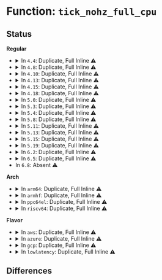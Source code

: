 # Function: <code>tick_nohz_full_cpu</code>

## Status
<b>Regular</b>
<ul>
<li>
<details>
<summary>In <code>4.4</code>: Duplicate, Full Inline ⚠️</summary>

**Collision:** Static Duplication

**Inline:** Full

**Transformation:** False

**Instances:**

```
In kernel/softirq.c (0)
Location: include/linux/tick.h:165
Inline: True
```
```
In kernel/sched/core.c (0)
Location: include/linux/tick.h:165
Inline: True
```
```
In kernel/time/timer.c (0)
Location: include/linux/tick.h:165
Inline: True
```
```
In kernel/time/tick-common.c (0)
Location: include/linux/tick.h:165
Inline: True
```
```
In kernel/time/tick-sched.c (0)
Location: include/linux/tick.h:165
Inline: True
```
</details>
</li>
<li>
<details>
<summary>In <code>4.8</code>: Duplicate, Full Inline ⚠️</summary>

**Collision:** Static Duplication

**Inline:** Full

**Transformation:** False

**Instances:**

```
In kernel/softirq.c (0)
Location: include/linux/tick.h:244
Inline: True
```
```
In kernel/sched/core.c (0)
Location: include/linux/tick.h:244
Inline: True
```
```
In kernel/rcu/update.c (0)
Location: include/linux/tick.h:244
Inline: True
```
```
In kernel/time/timer.c (0)
Location: include/linux/tick.h:244
Inline: True
```
```
In kernel/time/tick-common.c (0)
Location: include/linux/tick.h:244
Inline: True
```
```
In kernel/time/tick-sched.c (0)
Location: include/linux/tick.h:244
Inline: True
```
</details>
</li>
<li>
<details>
<summary>In <code>4.10</code>: Duplicate, Full Inline ⚠️</summary>

**Collision:** Static Duplication

**Inline:** Full

**Transformation:** False

**Instances:**

```
In kernel/softirq.c (0)
Location: include/linux/tick.h:242
Inline: True
```
```
In kernel/sched/core.c (0)
Location: include/linux/tick.h:242
Inline: True
```
```
In kernel/rcu/update.c (0)
Location: include/linux/tick.h:242
Inline: True
```
```
In kernel/time/timer.c (0)
Location: include/linux/tick.h:242
Inline: True
```
```
In kernel/time/tick-common.c (0)
Location: include/linux/tick.h:242
Inline: True
```
```
In kernel/time/tick-sched.c (0)
Location: include/linux/tick.h:242
Inline: True
```
</details>
</li>
<li>
<details>
<summary>In <code>4.13</code>: Duplicate, Full Inline ⚠️</summary>

**Collision:** Static Duplication

**Inline:** Full

**Transformation:** False

**Instances:**

```
In kernel/softirq.c (0)
Location: include/linux/tick.h:243
Inline: True
```
```
In kernel/sched/core.c (0)
Location: include/linux/tick.h:243
Inline: True
```
```
In kernel/rcu/update.c (0)
Location: include/linux/tick.h:243
Inline: True
```
```
In kernel/time/timer.c (0)
Location: include/linux/tick.h:243
Inline: True
```
```
In kernel/time/tick-common.c (0)
Location: include/linux/tick.h:243
Inline: True
```
```
In kernel/time/tick-sched.c (0)
Location: include/linux/tick.h:243
Inline: True
```
</details>
</li>
<li>
<details>
<summary>In <code>4.15</code>: Duplicate, Full Inline ⚠️</summary>

**Collision:** Static Duplication

**Inline:** Full

**Transformation:** False

**Instances:**

```
In kernel/softirq.c (0)
Location: include/linux/tick.h:236
Inline: True
```
```
In kernel/sched/core.c (0)
Location: include/linux/tick.h:236
Inline: True
```
```
In kernel/rcu/update.c (0)
Location: include/linux/tick.h:236
Inline: True
```
```
In kernel/time/timer.c (0)
Location: include/linux/tick.h:236
Inline: True
```
```
In kernel/time/tick-common.c (0)
Location: include/linux/tick.h:236
Inline: True
```
```
In kernel/time/tick-sched.c (0)
Location: include/linux/tick.h:236
Inline: True
```
</details>
</li>
<li>
<details>
<summary>In <code>4.18</code>: Duplicate, Full Inline ⚠️</summary>

**Collision:** Static Duplication

**Inline:** Full

**Transformation:** False

**Instances:**

```
In kernel/softirq.c (0)
Location: include/linux/tick.h:257
Inline: True
```
```
In kernel/sched/core.c (0)
Location: include/linux/tick.h:257
Inline: True
```
```
In kernel/rcu/update.c (0)
Location: include/linux/tick.h:257
Inline: True
```
```
In kernel/time/timer.c (0)
Location: include/linux/tick.h:257
Inline: True
```
```
In kernel/time/tick-common.c (0)
Location: include/linux/tick.h:257
Inline: True
```
```
In kernel/time/tick-sched.c (0)
Location: include/linux/tick.h:257
Inline: True
```
</details>
</li>
<li>
<details>
<summary>In <code>5.0</code>: Duplicate, Full Inline ⚠️</summary>

**Collision:** Static Duplication

**Inline:** Full

**Transformation:** False

**Instances:**

```
In kernel/softirq.c (0)
Location: include/linux/tick.h:257
Inline: True
```
```
In kernel/sched/core.c (0)
Location: include/linux/tick.h:257
Inline: True
```
```
In kernel/rcu/update.c (0)
Location: include/linux/tick.h:257
Inline: True
```
```
In kernel/rcu/tree.c (0)
Location: include/linux/tick.h:257
Inline: True
```
```
In kernel/time/timer.c (0)
Location: include/linux/tick.h:257
Inline: True
```
```
In kernel/time/tick-common.c (0)
Location: include/linux/tick.h:257
Inline: True
```
```
In kernel/time/tick-sched.c (0)
Location: include/linux/tick.h:257
Inline: True
```
</details>
</li>
<li>
<details>
<summary>In <code>5.3</code>: Duplicate, Full Inline ⚠️</summary>

**Collision:** Static Duplication

**Inline:** Full

**Transformation:** False

**Instances:**

```
In kernel/softirq.c (0)
Location: include/linux/tick.h:268
Inline: True
```
```
In kernel/sched/core.c (0)
Location: include/linux/tick.h:268
Inline: True
```
```
In kernel/rcu/update.c (0)
Location: include/linux/tick.h:268
Inline: True
```
```
In kernel/rcu/tree.c (0)
Location: include/linux/tick.h:268
Inline: True
```
```
In kernel/time/timer.c (0)
Location: include/linux/tick.h:268
Inline: True
```
</details>
</li>
<li>
<details>
<summary>In <code>5.4</code>: Duplicate, Full Inline ⚠️</summary>

**Collision:** Static Duplication

**Inline:** Full

**Transformation:** False

**Instances:**

```
In kernel/softirq.c (0)
Location: include/linux/tick.h:268
Inline: True
```
```
In kernel/sched/core.c (0)
Location: include/linux/tick.h:268
Inline: True
```
```
In kernel/rcu/update.c (0)
Location: include/linux/tick.h:268
Inline: True
```
```
In kernel/rcu/tree.c (0)
Location: include/linux/tick.h:268
Inline: True
```
```
In kernel/time/timer.c (0)
Location: include/linux/tick.h:268
Inline: True
```
</details>
</li>
<li>
<details>
<summary>In <code>5.8</code>: Duplicate, Full Inline ⚠️</summary>

**Collision:** Static Duplication

**Inline:** Full

**Transformation:** False

**Instances:**

```
In kernel/softirq.c (0)
Location: include/linux/tick.h:273
Inline: True
```
```
In kernel/sched/core.c (0)
Location: include/linux/tick.h:273
Inline: True
```
```
In kernel/rcu/update.c (0)
Location: include/linux/tick.h:273
Inline: True
```
```
In kernel/rcu/tree.c (0)
Location: include/linux/tick.h:273
Inline: True
```
```
In kernel/time/timer.c (0)
Location: include/linux/tick.h:273
Inline: True
```
</details>
</li>
<li>
<details>
<summary>In <code>5.11</code>: Duplicate, Full Inline ⚠️</summary>

**Collision:** Static Duplication

**Inline:** Full

**Transformation:** False

**Instances:**

```
In kernel/softirq.c (0)
Location: include/linux/tick.h:273
Inline: True
```
```
In kernel/sched/core.c (0)
Location: include/linux/tick.h:273
Inline: True
```
```
In kernel/rcu/update.c (0)
Location: include/linux/tick.h:273
Inline: True
```
```
In kernel/rcu/tree.c (0)
Location: include/linux/tick.h:273
Inline: True
```
```
In kernel/time/timer.c (0)
Location: include/linux/tick.h:273
Inline: True
```
</details>
</li>
<li>
<details>
<summary>In <code>5.13</code>: Duplicate, Full Inline ⚠️</summary>

**Collision:** Static Duplication

**Inline:** Full

**Transformation:** False

**Instances:**

```
In kernel/softirq.c (0)
Location: include/linux/tick.h:274
Inline: True
```
```
In kernel/sched/core.c (0)
Location: include/linux/tick.h:274
Inline: True
```
```
In kernel/rcu/update.c (0)
Location: include/linux/tick.h:274
Inline: True
```
```
In kernel/rcu/tree.c (0)
Location: include/linux/tick.h:274
Inline: True
```
```
In kernel/entry/common.c (0)
Location: include/linux/tick.h:274
Inline: True
```
```
In kernel/time/timer.c (0)
Location: include/linux/tick.h:274
Inline: True
```
</details>
</li>
<li>
<details>
<summary>In <code>5.15</code>: Duplicate, Full Inline ⚠️</summary>

**Collision:** Static Duplication

**Inline:** Full

**Transformation:** False

**Instances:**

```
In kernel/softirq.c (0)
Location: include/linux/tick.h:278
Inline: True
```
```
In kernel/sched/core.c (0)
Location: include/linux/tick.h:278
Inline: True
```
```
In kernel/rcu/update.c (0)
Location: include/linux/tick.h:278
Inline: True
```
```
In kernel/rcu/tree.c (0)
Location: include/linux/tick.h:278
Inline: True
```
```
In kernel/entry/common.c (0)
Location: include/linux/tick.h:278
Inline: True
```
```
In kernel/time/timer.c (0)
Location: include/linux/tick.h:278
Inline: True
```
```
In kernel/time/tick-sched.c (0)
Location: include/linux/tick.h:278
Inline: True
```
</details>
</li>
<li>
<details>
<summary>In <code>5.19</code>: Duplicate, Full Inline ⚠️</summary>

**Collision:** Static Duplication

**Inline:** Full

**Transformation:** False

**Instances:**

```
In kernel/softirq.c (0)
Location: include/linux/tick.h:278
Inline: True
```
```
In kernel/sched/core.c (0)
Location: include/linux/tick.h:278
Inline: True
```
```
In kernel/rcu/update.c (0)
Location: include/linux/tick.h:278
Inline: True
```
```
In kernel/rcu/tree.c (0)
Location: include/linux/tick.h:278
Inline: True
```
```
In kernel/entry/common.c (0)
Location: include/linux/tick.h:278
Inline: True
```
```
In kernel/time/timer.c (0)
Location: include/linux/tick.h:278
Inline: True
```
```
In kernel/time/tick-sched.c (0)
Location: include/linux/tick.h:278
Inline: True
```
</details>
</li>
<li>
<details>
<summary>In <code>6.2</code>: Duplicate, Full Inline ⚠️</summary>

**Collision:** Static Duplication

**Inline:** Full

**Transformation:** False

**Instances:**

```
In kernel/softirq.c (0)
Location: include/linux/tick.h:278
Inline: True
```
```
In kernel/sched/core.c (0)
Location: include/linux/tick.h:278
Inline: True
```
```
In kernel/rcu/update.c (0)
Location: include/linux/tick.h:278
Inline: True
```
```
In kernel/rcu/tree.c (0)
Location: include/linux/tick.h:278
Inline: True
```
```
In kernel/entry/common.c (0)
Location: include/linux/tick.h:278
Inline: True
```
```
In kernel/time/timer.c (0)
Location: include/linux/tick.h:278
Inline: True
```
```
In kernel/time/tick-sched.c (0)
Location: include/linux/tick.h:278
Inline: True
```
</details>
</li>
<li>
<details>
<summary>In <code>6.5</code>: Duplicate, Full Inline ⚠️</summary>

**Collision:** Static Duplication

**Inline:** Full

**Transformation:** False

**Instances:**

```
In kernel/softirq.c (0)
Location: include/linux/tick.h:279
Inline: True
```
```
In kernel/sched/core.c (0)
Location: include/linux/tick.h:279
Inline: True
```
```
In kernel/rcu/update.c (0)
Location: include/linux/tick.h:279
Inline: True
```
```
In kernel/rcu/tree.c (0)
Location: include/linux/tick.h:279
Inline: True
```
```
In kernel/entry/common.c (0)
Location: include/linux/tick.h:279
Inline: True
```
```
In kernel/time/timer.c (0)
Location: include/linux/tick.h:279
Inline: True
```
```
In kernel/time/tick-sched.c (0)
Location: include/linux/tick.h:279
Inline: True
```
</details>
</li>
<li>
In <code>6.8</code>: Absent ⚠️
</li>
</ul>
<b>Arch</b>
<ul>
<li>
<details>
<summary>In <code>arm64</code>: Duplicate, Full Inline ⚠️</summary>

**Collision:** Static Duplication

**Inline:** Full

**Transformation:** False

**Instances:**

```
In kernel/softirq.c (0)
Location: include/linux/tick.h:268
Inline: True
```
```
In kernel/sched/core.c (0)
Location: include/linux/tick.h:268
Inline: True
```
```
In kernel/rcu/update.c (0)
Location: include/linux/tick.h:268
Inline: True
```
```
In kernel/rcu/tree.c (0)
Location: include/linux/tick.h:268
Inline: True
```
```
In kernel/time/timer.c (0)
Location: include/linux/tick.h:268
Inline: True
```
</details>
</li>
<li>
<details>
<summary>In <code>armhf</code>: Duplicate, Full Inline ⚠️</summary>

**Collision:** Static Duplication

**Inline:** Full

**Transformation:** False

**Instances:**

```
In kernel/softirq.c (0)
Location: include/linux/tick.h:268
Inline: True
```
```
In kernel/sched/core.c (0)
Location: include/linux/tick.h:268
Inline: True
```
```
In kernel/rcu/update.c (0)
Location: include/linux/tick.h:268
Inline: True
```
```
In kernel/rcu/tree.c (0)
Location: include/linux/tick.h:268
Inline: True
```
```
In kernel/time/timer.c (0)
Location: include/linux/tick.h:268
Inline: True
```
</details>
</li>
<li>
<details>
<summary>In <code>ppc64el</code>: Duplicate, Full Inline ⚠️</summary>

**Collision:** Static Duplication

**Inline:** Full

**Transformation:** False

**Instances:**

```
In kernel/softirq.c (0)
Location: include/linux/tick.h:268
Inline: True
```
```
In kernel/sched/core.c (0)
Location: include/linux/tick.h:268
Inline: True
```
```
In kernel/rcu/update.c (0)
Location: include/linux/tick.h:268
Inline: True
```
```
In kernel/rcu/tree.c (0)
Location: include/linux/tick.h:268
Inline: True
```
```
In kernel/time/timer.c (0)
Location: include/linux/tick.h:268
Inline: True
```
</details>
</li>
<li>
<details>
<summary>In <code>riscv64</code>: Duplicate, Full Inline ⚠️</summary>

**Collision:** Static Duplication

**Inline:** Full

**Transformation:** False

**Instances:**

```
In kernel/softirq.c (0)
Location: include/linux/tick.h:268
Inline: True
```
```
In kernel/sched/core.c (0)
Location: include/linux/tick.h:268
Inline: True
```
```
In kernel/rcu/update.c (0)
Location: include/linux/tick.h:268
Inline: True
```
```
In kernel/rcu/tree.c (0)
Location: include/linux/tick.h:268
Inline: True
```
```
In kernel/time/timer.c (0)
Location: include/linux/tick.h:268
Inline: True
```
</details>
</li>
</ul>
<b>Flavor</b>
<ul>
<li>
<details>
<summary>In <code>aws</code>: Duplicate, Full Inline ⚠️</summary>

**Collision:** Static Duplication

**Inline:** Full

**Transformation:** False

**Instances:**

```
In kernel/softirq.c (0)
Location: include/linux/tick.h:268
Inline: True
```
```
In kernel/sched/core.c (0)
Location: include/linux/tick.h:268
Inline: True
```
```
In kernel/rcu/update.c (0)
Location: include/linux/tick.h:268
Inline: True
```
```
In kernel/rcu/tree.c (0)
Location: include/linux/tick.h:268
Inline: True
```
```
In kernel/time/timer.c (0)
Location: include/linux/tick.h:268
Inline: True
```
</details>
</li>
<li>
<details>
<summary>In <code>azure</code>: Duplicate, Full Inline ⚠️</summary>

**Collision:** Static Duplication

**Inline:** Full

**Transformation:** False

**Instances:**

```
In kernel/softirq.c (ffffffff810903b9)
Location: include/linux/tick.h:183
Inline: True
Inline callers:
  - kernel/softirq.c:irq_exit
```
```
In kernel/sched/core.c (ffffffff810c083e)
Location: include/linux/tick.h:183
Inline: True
Inline callers:
  - kernel/sched/core.c:wake_up_nohz_cpu
```
```
In kernel/sched/fair.c (ffffffff810cfd1d)
Location: include/linux/tick.h:183
Inline: True
Inline callers:
  - kernel/sched/fair.c:dequeue_task_fair
  - kernel/sched/fair.c:enqueue_task_fair
  - kernel/sched/fair.c:unthrottle_cfs_rq
  - kernel/sched/fair.c:throttle_cfs_rq
```
```
In kernel/sched/rt.c (ffffffff810d6d99)
Location: include/linux/tick.h:183
Inline: True
```
```
In kernel/sched/deadline.c (ffffffff810dc119)
Location: include/linux/tick.h:183
Inline: True
Inline callers:
  - kernel/sched/deadline.c:enqueue_dl_entity
  - kernel/sched/deadline.c:__dequeue_dl_entity
```
```
In kernel/sched/stop_task.c (ffffffff810e2969)
Location: include/linux/tick.h:183
Inline: True
Inline callers:
  - kernel/sched/stop_task.c:dequeue_task_stop
  - kernel/sched/stop_task.c:enqueue_task_stop
```
```
In kernel/rcu/update.c (ffffffff8110d36b)
Location: include/linux/tick.h:183
Inline: True
Inline callers:
  - kernel/rcu/update.c:rcu_tasks_kthread
```
```
In kernel/rcu/tree.c (ffffffff811145d4)
Location: include/linux/tick.h:183
Inline: True
Inline callers:
  - kernel/rcu/tree.c:rcu_sched_clock_irq
  - kernel/rcu/tree.c:rcu_sched_clock_irq
  - kernel/rcu/tree.c:rcu_implicit_dynticks_qs
  - kernel/rcu/tree.c:rcu_implicit_dynticks_qs
```
```
In kernel/time/timer.c (ffffffff81120549)
Location: include/linux/tick.h:183
Inline: True
```
```
In kernel/time/tick-common.c (ffffffff811320fd)
Location: include/linux/tick.h:183
Inline: True
```
```
In kernel/time/tick-sched.c (ffffffff81134b49)
Location: include/linux/tick.h:183
Inline: True
Inline callers:
  - kernel/time/tick-sched.c:tick_nohz_irq_exit
  - kernel/time/tick-sched.c:tick_nohz_irq_exit
  - kernel/time/tick-sched.c:__tick_nohz_task_switch
  - kernel/time/tick-sched.c:__tick_nohz_task_switch
```
```
In kernel/events/core.c (ffffffff811fbd38)
Location: include/linux/tick.h:183
Inline: True
Inline callers:
  - kernel/events/core.c:perf_event_task_tick
  - kernel/events/core.c:perf_event_task_tick
```
</details>
</li>
<li>
<details>
<summary>In <code>gcp</code>: Duplicate, Full Inline ⚠️</summary>

**Collision:** Static Duplication

**Inline:** Full

**Transformation:** False

**Instances:**

```
In kernel/softirq.c (0)
Location: include/linux/tick.h:268
Inline: True
```
```
In kernel/sched/core.c (0)
Location: include/linux/tick.h:268
Inline: True
```
```
In kernel/rcu/update.c (0)
Location: include/linux/tick.h:268
Inline: True
```
```
In kernel/rcu/tree.c (0)
Location: include/linux/tick.h:268
Inline: True
```
```
In kernel/time/timer.c (0)
Location: include/linux/tick.h:268
Inline: True
```
</details>
</li>
<li>
<details>
<summary>In <code>lowlatency</code>: Duplicate, Full Inline ⚠️</summary>

**Collision:** Static Duplication

**Inline:** Full

**Transformation:** False

**Instances:**

```
In kernel/softirq.c (0)
Location: include/linux/tick.h:268
Inline: True
```
```
In kernel/sched/core.c (0)
Location: include/linux/tick.h:268
Inline: True
```
```
In kernel/rcu/update.c (0)
Location: include/linux/tick.h:268
Inline: True
```
```
In kernel/rcu/tree.c (0)
Location: include/linux/tick.h:268
Inline: True
```
```
In kernel/time/timer.c (0)
Location: include/linux/tick.h:268
Inline: True
```
</details>
</li>
</ul>

## Differences
